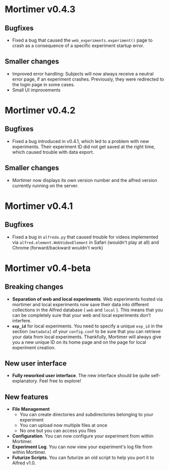 # Mortimer v0.4.3

## Bugfixes

* Fixed a bug that caused the `web_experiments.experiment()` page to crash as a consequence of a specific experiment startup error.

## Smaller changes

* Improved error handling: Subjects will now always receive a neutral error page, if an experiment crashes. Previously, they were redirected to the login page in some cases.
* Small UI improvements

# Mortimer v0.4.2

## Bugfixes

* Fixed a bug introduced in v0.4.1, which led to a problem with new experiments. Their experiment ID did not get saved at the right time, which caused trouble with data export.

## Smaller changes

* Mortimer now displays its own version number and the alfred version currently running on the server.

# Mortimer v0.4.1

## Bugfixes

* Fixed a bug in `alfredo.py` that caused trouble for videos implemented via `alfred.element.WebVideoElement` in Safari (wouldn't play at all) and Chrome (forward/backward wouldn't work)

# Mortimer v0.4-beta

## Breaking changes

* **Separation of web and local experiments**. Web experiments hosted via mortimer and local experiments now save their data into different collections in the Alfred database ( `web` and `local` ). This means that you can be completely sure that your web and local experiments don't interfere.
* **`exp_id`** for local experiments. You need to specify a unique `exp_id` in the section `[metadata]` of your `config.conf` to be sure that you can retrieve your data from local experiments. Thankfully, Mortimer will always give you a new unique ID on its home page and on the page for local experiment creation.

## New user interface

* **Fully reworked user interface**. The new interface should be quite self-explanatory. Feel free to explore!

## New features

* **File Management**
    - You can create directories and subdirectories belonging to your experiment
    - You can upload now multiple files at once
    - No one but you can access you files
* **Configuration**. You can now configure your experiment from within Mortimer.
* **Experiment Log**. You can now view your experiment's log file from within Mortimer.
* **Futurize Scripts**. You can futurize an old script to help you port it to Alfred v1.0.

